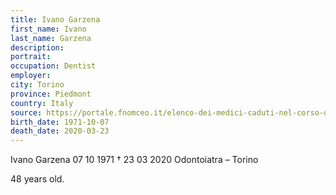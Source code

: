 ```yaml
---
title: Ivano Garzena
first_name: Ivano
last_name: Garzena
description: 
portrait: 
occupation: Dentist
employer: 
city: Torino
province: Piedmont
country: Italy 
source: https://portale.fnomceo.it/elenco-dei-medici-caduti-nel-corso-dellepidemia-di-covid-19/
birth_date: 1971-10-07
death_date: 2020-03-23
---
```


Ivano Garzena 07 10 1971 † 23 03 2020
Odontoiatra – Torino

48 years old.